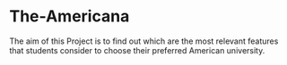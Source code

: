 # The-Americana
The aim of this Project is to find out which are the most relevant features that students consider to choose their preferred American university.
